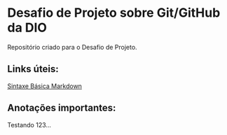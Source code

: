 # Desafio de Projeto sobre Git/GitHub da DIO 
Repositório criado para o Desafio de Projeto.

## Links úteis:
[Sintaxe Básica Markdown](https://www.markdownguide.org/basic-syntax/)

## Anotações importantes:

Testando 123...
